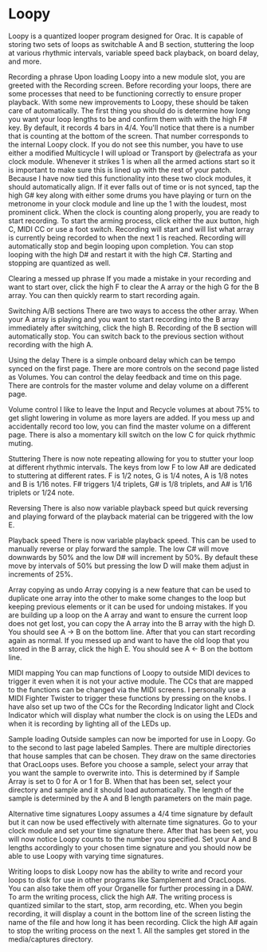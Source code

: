 # Loopy
Loopy is a quantized looper program designed for Orac. It is capable of storing two sets of loops as switchable A and B section, stuttering the loop at various rhythmic intervals, variable speed back playback, on board delay, and more.

Recording a phrase
Upon loading Loopy into a new module slot, you are greeted with the Recording screen. Before recording your loops, there are some processes that need to be functioning correctly to ensure proper playback. With some new improvements to Loopy, these should be taken care of automatically. The first thing you should do is determine how long you want your loop lengths to be and confirm them with with the high F# key. By default, it records 4 bars in 4/4.
You'll notice that there is a number that is counting at the bottom of the screen. That number corresponds to the internal Loopy clock. If you do not see this number, you have to use either a modified Multicycle I will upload or Transport by @electrafa as your clock module. Whenever it strikes 1 is when all the armed actions start so it is important to make sure this is lined up with the rest of your patch.
Because I have now tied this functionality into these two clock modules, it should automatically align. If it ever falls out of time or is not synced, tap the high G# key along with either some drums you have playing or turn on the metronome in your clock module and line up the 1 with the loudest, most prominent click.
When the clock is counting along properly, you are ready to start recording. To start the arming process, click either the aux button, high C, MIDI CC or use a foot switch. Recording will start and will list what array is currently being recorded to when the next 1 is reached. Recording will automatically stop and begin looping upon completion. You can stop looping with the high D# and restart it with the high C#. Starting and stopping are quantized as well.

Clearing a messed up phrase
If you made a mistake in your recording and want to start over, click the high F to clear the A array or the high G for the B array. You can then quickly rearm to start recording again.

Switching A/B sections
There are two ways to access the other array. When your A array is playing and you want to start recording into the B array immediately after switching, click the high B. Recording of the B section will automatically stop. You can switch back to the previous  section without recording with the high A.

Using the delay
There is a simple onboard delay which can be tempo synced on the first page. There are more controls on the second page listed as Volumes. You can control the delay feedback and time on this page. There are controls for the master volume and delay volume on a different page.

Volume control
I like to leave the Input and Recycle volumes at about 75% to get slight lowering in volume as more layers are added. If you mess up and accidentally record too low, you can find the master volume on a different page. There is also a momentary kill switch on the low C for quick rhythmic muting.

Stuttering
There is now note repeating allowing for you to stutter your loop at different rhythmic intervals. The keys from low F to low A# are dedicated to stuttering at different rates. F is 1/2 notes, G is 1/4 notes, A is 1/8 notes and B is 1/16 notes. F# triggers 1/4 triplets, G# is 1/8 triplets, and A# is 1/16 triplets or 1/24 note.

Reversing
There is also now variable playback speed but quick reversing and playing forward of the playback material can be triggered with the low E.

Playback speed
There is now variable playback speed. This can be used to manually reverse or play forward the sample. The low C# will move downwards by 50% and the low D# will increment by 50%. By default these move by intervals of 50% but pressing the low D will make them adjust in increments of 25%.

Array copying as undo
Array copying is a new feature that can be used to duplicate one array into the other to make some changes to the loop but keeping previous elements or it can be used for undoing mistakes. If you are building up a loop on the A array and want to ensure the current loop does not get lost, you can copy the A array into the B array with the high D. You should see A -> B on the bottom line. After that you can start recording again as normal. If you messed up and want to have the old loop that you stored in the B array, click the high E. You should see A <- B on the bottom line.

MIDI mapping
You can map functions of Loopy to outside MIDI devices to trigger it even when it is not your active module. The CCs that are mapped to the functions can be changed via the MIDI screens. I personally use a MIDI Fighter Twister to trigger these functions by pressing on the knobs. I have also set up two of the CCs for the Recording Indicator light and Clock Indicator which will display what number the clock is on using the LEDs and when it is recording by lighting all of the LEDs up.

Sample loading
Outside samples can now be imported for use in Loopy. Go to the second to last page labeled Samples. There are multiple directories that house samples that can be chosen. They draw on the same directories that OracLoops uses. Before you choose a sample, select your array that you want the sample to overwrite into. This is determined by if Sample Array is set to 0 for A or 1 for B. When that has been set, select your directory and sample and it should load automatically. The length of the sample is determined by the A and B length parameters on the main page.

Alternative time signatures
Loopy assumes a 4/4 time signature by default but it can now be used effectively with alternate time signatures. Go to your clock module and set your time signature there. After that has been set, you will now notice Loopy counts to the number you specified. Set your A and B lengths accordingly to your chosen time signature and you should now be able to use Loopy with varying time signatures.

Writing loops to disk
Loopy now has the ability to write and record your loops to disk for use in other programs like Samplement and OracLoops. You can also take them off your Organelle for further processing in a DAW. To arm the writing process, click the high A#. The writing process is quantized similar to the start, stop, arm recording, etc. When you begin recording, it will display a count in the bottom line of the screen listing the name of the file and how long it has been recording. Click the high A# again to stop the writing process on the next 1. All the samples get stored in the media/captures directory.
